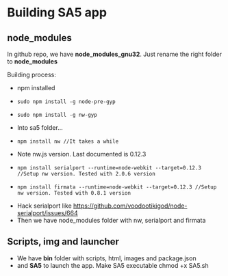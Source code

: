 # Building SA5 app

## node_modules

In github repo, we have **node_modules_gnu32**. Just rename the right folder to **node_modules**

Building process:

  * npm installed
  *     sudo npm install -g node-pre-gyp
  *     sudo npm install -g nw-gyp
  * Into sa5 folder...
  *     npm install nw //It takes a while
  * Note nw.js version. Last documented is 0.12.3
  *     npm install serialport --runtime=node-webkit --target=0.12.3 //Setup nw version. Tested with 2.0.6 version
  *     npm install firmata --runtime=node-webkit --target=0.12.3 //Setup nw version. Tested with 0.8.1 version
  * Hack serialport like https://github.com/voodootikigod/node-serialport/issues/664
  * Then we have node_modules folder with nw, serialport and firmata
  

## Scripts, img and launcher

  * We have **bin** folder with scripts, html, images and package.json
  * and **SA5** to launch the app. Make SA5 executable
      chmod +x SA5.sh
